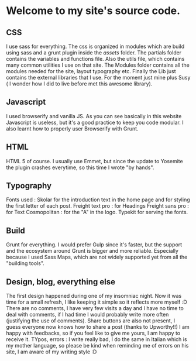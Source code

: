 # Welcome to my site's source code.


## CSS 

I use sass for everything. The css is organized in modules which are build using sass and a grunt plugin inside the _assets_ folder.
The partials folder contains the variables and functions file. Also the utils file, which contains many common utilities I use on that site.
The Modules folder contains all the modules needed for the site, layout typography etc.
Finally the Lib just contains the external libraries that I use. For the moment just mine plus Susy ( I wonder how I did to live before met this awesome library).

## Javascript 

I used browserify and vanilla JS. As you can see basically in this website Javascript is useless, but it's a good practice to keep you code modular.
I also learnt how to properly user Browserify with Grunt.

## HTML 

HTML 5 of course. I usually use Emmet, but since the update to Yosemite the plugin crashes everytime, so this time I wrote "by hands".

## Typography

Fonts used : Skolar for the introduction text in the home page and for styling the first letter of each post.
Freight text pro : for Headings
Freight sans pro : for Text
Cosmopolitan : for the "A" in the logo.
Typekit for serving the fonts.

## Build 

Grunt for everything. I would prefer Gulp since it's faster, but the support and the ecosystem around Grunt is bigger and more reliable.
Especially because I used Sass Maps, which are not widely supported yet from all the "building tools".

## Design, blog, everything else

The first design happened during one of my insomniac night. Now it was time for a small refresh, I like keeping it simple so it reflects more myself :D
There are no comments, I have very few visits a day and I have no time to deal with comments, if I had time I would probably write more often (justifying the use of comments).
Share buttons are also not present, I guess everyone now knows how to share a post (thanks to Upworthy!!)
I am happy with feedbacks, so if you feel like to give me yours, I am happy to receive it. 
TYpos, errors : I write really bad, I do the same in Italian which is my mother language, so please be kind when reminding me of errors on his site, I am aware of my writing style :D

